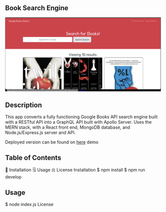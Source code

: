 ## Book Search Engine ##

![screenshot](https://github.com/JASMINETUFF/Book-Search-Engine/blob/37c3f5fca857c651671d0d2ec07050b82375cdb0/Screen%20Shot%202022-03-07%20at%209.01.25%20PM.png)

## Description ##
This app converts a fully functioning Google Books API search engine built with a RESTful API into a GraphQL API built with Apollo Server. Uses the MERN stack, with a React front end, MongoDB database, and Node.js/Express.js server and API.

Deployed version can be found on [here](https://mysterious-peak-74032.herokuapp.com)
demo

## Table of Contents ##
🔧 Installation
🗒️ Usage
⚖️ License
Installation
$ npm install
$ npm run develop

## Usage ##
$ node index.js
License

